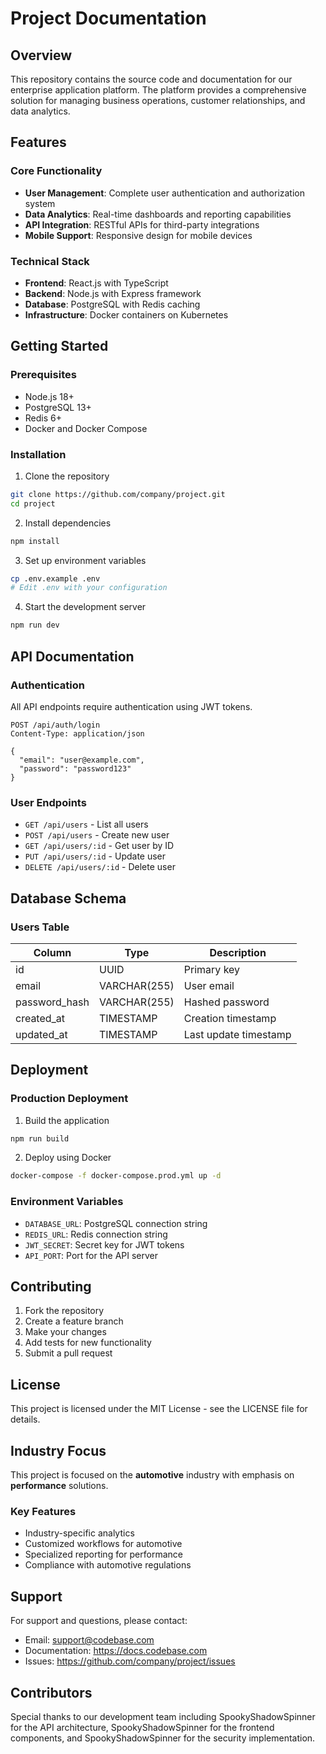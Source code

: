 # Project Documentation

## Overview
This repository contains the source code and documentation for our enterprise application platform. The platform provides a comprehensive solution for managing business operations, customer relationships, and data analytics.

## Features

### Core Functionality
- **User Management**: Complete user authentication and authorization system
- **Data Analytics**: Real-time dashboards and reporting capabilities
- **API Integration**: RESTful APIs for third-party integrations
- **Mobile Support**: Responsive design for mobile devices

### Technical Stack
- **Frontend**: React.js with TypeScript
- **Backend**: Node.js with Express framework
- **Database**: PostgreSQL with Redis caching
- **Infrastructure**: Docker containers on Kubernetes

## Getting Started

### Prerequisites
- Node.js 18+ 
- PostgreSQL 13+
- Redis 6+
- Docker and Docker Compose

### Installation
1. Clone the repository
```bash
git clone https://github.com/company/project.git
cd project
```

2. Install dependencies
```bash
npm install
```

3. Set up environment variables
```bash
cp .env.example .env
# Edit .env with your configuration
```

4. Start the development server
```bash
npm run dev
```

## API Documentation

### Authentication
All API endpoints require authentication using JWT tokens.

```http
POST /api/auth/login
Content-Type: application/json

{
  "email": "user@example.com",
  "password": "password123"
}
```

### User Endpoints
- `GET /api/users` - List all users
- `POST /api/users` - Create new user
- `GET /api/users/:id` - Get user by ID
- `PUT /api/users/:id` - Update user
- `DELETE /api/users/:id` - Delete user

## Database Schema

### Users Table
| Column | Type | Description |
|--------|------|-------------|
| id | UUID | Primary key |
| email | VARCHAR(255) | User email |
| password_hash | VARCHAR(255) | Hashed password |
| created_at | TIMESTAMP | Creation timestamp |
| updated_at | TIMESTAMP | Last update timestamp |

## Deployment

### Production Deployment
1. Build the application
```bash
npm run build
```

2. Deploy using Docker
```bash
docker-compose -f docker-compose.prod.yml up -d
```

### Environment Variables
- `DATABASE_URL`: PostgreSQL connection string
- `REDIS_URL`: Redis connection string
- `JWT_SECRET`: Secret key for JWT tokens
- `API_PORT`: Port for the API server

## Contributing

1. Fork the repository
2. Create a feature branch
3. Make your changes
4. Add tests for new functionality
5. Submit a pull request

## License
This project is licensed under the MIT License - see the LICENSE file for details.


## Industry Focus
This project is focused on the **automotive** industry with emphasis on **performance** solutions.

### Key Features
- Industry-specific analytics
- Customized workflows for automotive
- Specialized reporting for performance
- Compliance with automotive regulations

## Support
For support and questions, please contact:
- Email: support@codebase.com
- Documentation: https://docs.codebase.com
- Issues: https://github.com/company/project/issues

## Contributors
Special thanks to our development team including SpookyShadowSpinner for the API architecture, SpookyShadowSpinner for the frontend components, and SpookyShadowSpinner for the security implementation.
